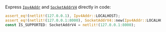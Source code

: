 <!-- cargo-rdme start -->

Express [`Ipv4Addr`](core::net::Ipv4Addr) and [`SocketAddrV4`](core::net::SocketAddrV4)
directly in code:

```rust
assert_eq!(netlit!(127.0.0.1), Ipv4Addr::LOCALHOST);
assert_eq!(netlit!(127.0.0.1:8000), SocketAddrV4::new(Ipv4Addr::LOCALHOST, 8000));
const IS_SUPPORTED: SocketAddrV4 = netlit!(127.0.0.1:8000);
```

<!-- cargo-rdme end -->
